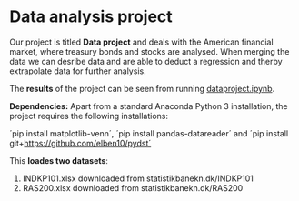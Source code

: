 # Data analysis project

Our project is titled **Data project** and deals with the American financial market, where treasury bonds and stocks are analysed.
When merging the data we can desribe data and are able to deduct a regression and therby extrapolate data for further analysis.

The **results** of the project can be seen from running [dataproject.ipynb](dataproject.ipynb).

**Dependencies:** Apart from a standard Anaconda Python 3 installation, the project requires the following installations:

´pip install matplotlib-venn´, ´pip install pandas-datareader´ and ´pip install git+https://github.com/elben10/pydst´

This **loades two datasets**:

1. INDKP101.xlsx downloaded from statistikbanekn.dk/INDKP101
1. RAS200.xlsx downloaded from statistikbanekn.dk/RAS200
